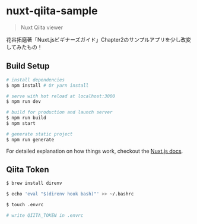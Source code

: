 # nuxt-qiita-sample

> Nuxt Qiita viewer

花谷拓磨著「Nuxt.jsビギナーズガイド」Chapter2のサンプルアプリを少し改変してみたもの！

## Build Setup

``` bash
# install dependencies
$ npm install # Or yarn install

# serve with hot reload at localhost:3000
$ npm run dev

# build for production and launch server
$ npm run build
$ npm start

# generate static project
$ npm run generate
```

For detailed explanation on how things work, checkout the [Nuxt.js docs](https://github.com/nuxt/nuxt.js).

## Qiita Token
``` bash
$ brew install direnv

$ echo 'eval "$(direnv hook bash)"' >> ~/.bashrc

$ touch .envrc

# write QIITA_TOKEN in .envrc
```
